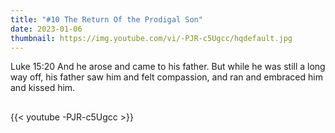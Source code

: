 ```yaml
---
title: "#10 The Return Of the Prodigal Son"
date: 2023-01-06
thumbnail: https://img.youtube.com/vi/-PJR-c5Ugcc/hqdefault.jpg
---
```

Luke 15:20 And he arose and came to his father. But while he was still a long way off, his father saw him and felt compassion, and ran and embraced him and kissed him.
## <!--more-->

{{< youtube -PJR-c5Ugcc >}}
